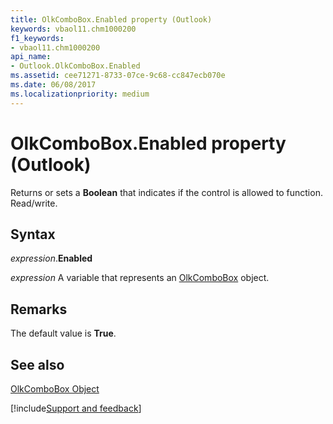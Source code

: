 ```yaml
---
title: OlkComboBox.Enabled property (Outlook)
keywords: vbaol11.chm1000200
f1_keywords:
- vbaol11.chm1000200
api_name:
- Outlook.OlkComboBox.Enabled
ms.assetid: cee71271-8733-07ce-9c68-cc847ecb070e
ms.date: 06/08/2017
ms.localizationpriority: medium
---
```



# OlkComboBox.Enabled property (Outlook)

Returns or sets a **Boolean** that indicates if the control is allowed to function. Read/write.


## Syntax

_expression_.**Enabled**

_expression_ A variable that represents an [OlkComboBox](Outlook.OlkComboBox.md) object.


## Remarks

The default value is **True**.


## See also


[OlkComboBox Object](Outlook.OlkComboBox.md)

[!include[Support and feedback](~/includes/feedback-boilerplate.md)]